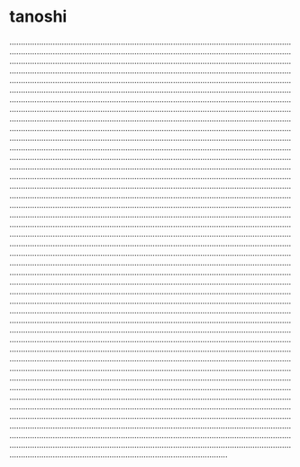 # tanoshi

....................................................................................................................................................................................................................................................................................................................................................................................................................................................................................................................................................................................................................................................................................................................................................................................................................................................................................................................................................................................................................................................................................................................................................................................................................................................................................................................................................................................................................................................................................................................................................................................................................................................................................................................................................................................................................................................................................................................................................................................................................................................................................................................................................................................................................................................................................................................................................................................................................................................................................................................................................................................................................................................................................................................................................................................................................................................................................................................................................................................................................................................................................................................................................................................................................................................................................................................................................................................................................................................................................................................................................................................................................................................................................................................................................................................................................................................................................................................................................................................................................................................................................................................................................................................................................................................................................................................................................................................................................................................................................................................................................................................................................................................................................................................................................................................................................................................................................................................................................................................................................................................................................................................................................................................................................................................................................................................................................................................................................................................................................................................................................................................................................................................
